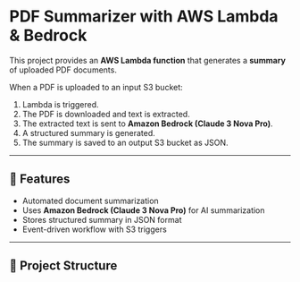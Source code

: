# PDF Summarizer with AWS Lambda & Bedrock

This project provides an **AWS Lambda function** that generates a **summary** of uploaded PDF documents.  

When a PDF is uploaded to an input S3 bucket:
1. Lambda is triggered.
2. The PDF is downloaded and text is extracted.
3. The extracted text is sent to **Amazon Bedrock (Claude 3 Nova Pro)**.
4. A structured summary is generated.
5. The summary is saved to an output S3 bucket as JSON.

---

## 🚀 Features
- Automated document summarization
- Uses **Amazon Bedrock (Claude 3 Nova Pro)** for AI summarization
- Stores structured summary in JSON format
- Event-driven workflow with S3 triggers

---

## 📂 Project Structure
